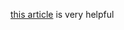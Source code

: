 [this article](https://www.rockmnation.com/2021/1/4/22211605/advanced-analytics-understanding-efficiency-margin-adjusted) is very helpful
